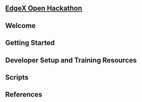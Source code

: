## [EdgeX Open Hackathon](https://www.lfedge.org/event/edgex-foundry-hackathon/)

## Welcome

## Getting Started

## Developer Setup and Training Resources

## Scripts

## References